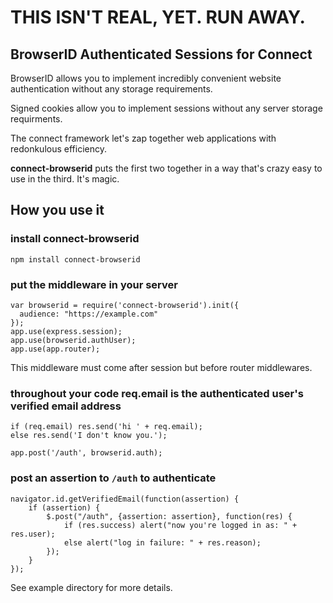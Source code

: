 # THIS ISN'T REAL, YET.  RUN AWAY.

## BrowserID Authenticated Sessions for Connect

BrowserID allows you to implement incredibly convenient
website authentication without any storage requirements.

Signed cookies allow you to implement sessions without any
server storage requirments.

The connect framework let's zap together web applications
with redonkulous efficiency.

**connect-browserid** puts the first two together in a way
that's crazy easy to use in the third.  It's magic.

## How you use it

### install connect-browserid

    npm install connect-browserid

### put the middleware in your server

    var browserid = require('connect-browserid').init({
      audience: "https://example.com"
    });
    app.use(express.session);
    app.use(browserid.authUser);
    app.use(app.router);

This middleware must come after session but before router middlewares.

### throughout your code req.email is the authenticated user's verified email address

    if (req.email) res.send('hi ' + req.email);
    else res.send('I don't know you.');

    app.post('/auth', browserid.auth);

### post an assertion to `/auth` to authenticate

    navigator.id.getVerifiedEmail(function(assertion) {
        if (assertion) {
            $.post("/auth", {assertion: assertion}, function(res) {
                if (res.success) alert("now you're logged in as: " + res.user);
                else alert("log in failure: " + res.reason);
            });
        }
    });

See example directory for more details.